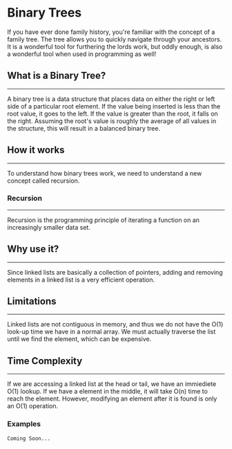 # Binary Trees

If you have ever done family history, you're familiar with the concept of a family tree. The tree allows you to quickly navigate through your ancestors. It is a wonderful tool
for furthering the lords work, but oddly enough, is also a wonderful tool when used in programming as well!

## What is a Binary Tree?

---

A binary tree is a data structure that places data on either the right or left side of a particular root element. If the value being inserted is less than the root value, it goes to the left. If the value is greater than the root, it falls on the right. Assuming the root's value is roughly the average of all values in the structure, this will result in a balanced binary tree.

## How it works

---

To understand how binary trees work, we need to understand a new concept called recursion.

### Recursion

---

Recursion is the programming principle of iterating a function on an increasingly smaller data set.

## Why use it?

---

Since linked lists are basically a collection of pointers, adding and removing elements in a linked list is a very efficient operation.

## Limitations

---

Linked lists are not contiguous in memory, and thus we do not have the O(1) look-up time we have in a normal array. We must actually traverse the list until we find the element, which can be expensive.

## Time Complexity

---

If we are accessing a linked list at the head or tail, we have an immiediete O(1) lookup. If we have a element in the middle, it will take O(n) time to reach the element.
However, modifying an element after it is found is only an O(1) operation.

### Examples

    Coming Soon...

